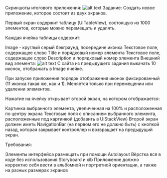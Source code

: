 Скриншоты итогового приложения:
![alt text](https://drive.google.com/uc?export=download&confirm=no_antivirus&id=1ywwTeM6zbxwiMfIdu2r62nwfxHW--VcL)
Задание:
Создать новое приложение, которое состоит из двух экранов.

Первый экран содержит таблицу (UITableView), состоящую из 1000 элементов, которые можно перемещать и удалять.

Каждая ячейка таблицы содержит:

Image - круглый серый бэкграунд, посередине иконка
Текстовое поле, содержащее слово Title и порядковый номер элемента
Текстовое поле, содержащее слово Description и порядковый номер элемента
Внешний вид элемента:
![alt text](https://drive.google.com/uc?export=download&confirm=no_antivirus&id=14VsZvOTSsHcuInVfWrNI89ojEx1OabJm)
С сайта из предыдущего задания выкачать 10 иконок, отображать в Image ячейке.

При запуске приложения порядок отображения иконок фиксированный (11 иконка такая же, как и 1). Меняется только при перемещении или удалении элементов.

Нажатие на ячейку открывает второй экран, на котором отображается:

Картинка выбранного элемента, увеличенная на 100% и расположенная по центру экрана
Текстовые поля с описанием выбранного элемента, расположенные под картинкой (добавить в UIStackView)
Второй экран должен иметь NavigationBar (на первом его не должно быть) с кнопкой назад, которая закрывает контроллер и возвращает на предыдущий экран.

Требования:

Элементы интерфейса размещать при помощи Autolayout
Вёрстка вся в коде без использования Storyboard и xib
Приложение должно корректно себя вести в альбомной и портретной ориентации, а также на разных размерах экранов